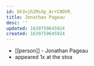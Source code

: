 ```yaml
---
id: bh3vjh2MsXp_ArrC0OVR_
title: Jonathan Pageau
desc: ''
updated: 1639759645924
created: 1639759645924
---
```



- [[person]] - Jonathan Pageau
- appeared 1x at the stoa
